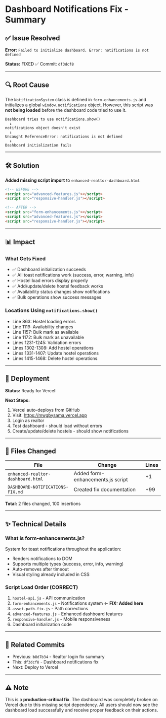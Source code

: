 # Dashboard Notifications Fix - Summary

## ✅ Issue Resolved

**Error:** `Failed to initialize dashboard. Error: notifications is not defined`

**Status:** FIXED ✅ Commit: `df3dcf8`

---

## 🔍 Root Cause

The `NotificationSystem` class is defined in `form-enhancements.js` and initializes a global `window.notifications` object. However, this script was **not being loaded** before the dashboard code tried to use it.

```
Dashboard tries to use notifications.show()
  ↓
notifications object doesn't exist
  ↓
Uncaught ReferenceError: notifications is not defined
  ↓
Dashboard initialization fails
```

---

## 🛠️ Solution

**Added missing script import** to `enhanced-realtor-dashboard.html`

```html
<!-- BEFORE -->
<script src="advanced-features.js"></script>
<script src="responsive-handler.js"></script>

<!-- AFTER -->
<script src="form-enhancements.js"></script>
<script src="advanced-features.js"></script>
<script src="responsive-handler.js"></script>
```

---

## 📊 Impact

### What Gets Fixed
- ✅ Dashboard initialization succeeds
- ✅ All toast notifications work (success, error, warning, info)
- ✅ Hostel load errors display properly
- ✅ Add/update/delete hostel feedback works
- ✅ Availability status changes show notifications
- ✅ Bulk operations show success messages

### Locations Using `notifications.show()`
- Line 863: Hostel loading errors
- Line 1119: Availability changes
- Line 1157: Bulk mark as available
- Line 1172: Bulk mark as unavailable
- Lines 1231-1245: Validation errors
- Lines 1302-1308: Add hostel operations
- Lines 1331-1407: Update hostel operations
- Lines 1415-1468: Delete hostel operations

---

## 🚀 Deployment

**Status:** Ready for Vercel

**Next Steps:**
1. Vercel auto-deploys from GitHub
2. Visit: https://mwgbysama.vercel.app
3. Login as realtor
4. Test dashboard - should load without errors
5. Create/update/delete hostels - should show notifications

---

## 📝 Files Changed

| File | Change | Lines |
|------|--------|-------|
| `enhanced-realtor-dashboard.html` | Added form-enhancements.js script | +1 |
| `DASHBOARD-NOTIFICATIONS-FIX.md` | Created fix documentation | +99 |

**Total:** 2 files changed, 100 insertions

---

## ✨ Technical Details

### What is form-enhancements.js?
System for toast notifications throughout the application:
- Renders notifications to DOM
- Supports multiple types (success, error, info, warning)
- Auto-removes after timeout
- Visual styling already included in CSS

### Script Load Order (CORRECT)
1. `hostel-api.js` - API communication
2. `form-enhancements.js` - Notifications system ← **FIX: Added here**
3. `asset-path-fix.js` - Path corrections
4. `advanced-features.js` - Enhanced dashboard features
5. `responsive-handler.js` - Mobile responsiveness
6. Dashboard initialization code

---

## 🔗 Related Commits

- Previous: `b8d7b34` - Realtor login fix summary
- This: `df3dcf8` - Dashboard notifications fix
- Next: Deploy to Vercel

---

## ⚠️ Note

This is a **production-critical fix**. The dashboard was completely broken on Vercel due to this missing script dependency. All users should now see the dashboard load successfully and receive proper feedback on their actions.
